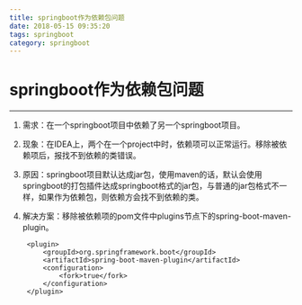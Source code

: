 ```yaml
---
title: springboot作为依赖包问题
date: 2018-05-15 09:35:20
tags: springboot
category: springboot
---
```


# springboot作为依赖包问题
-----------------
1. 需求：在一个springboot项目中依赖了另一个springboot项目。
2. 现象：在IDEA上，两个在一个project中时，依赖项可以正常运行。移除被依赖项后，报找不到依赖的类错误。
3. 原因：springboot项目默认达成jar包，使用maven的话，默认会使用springboot的打包插件达成springboot格式的jar包，与普通的jar包格式不一样，如果作为依赖包，则依赖方会找不到依赖的类。
4. 解决方案：移除被依赖项的pom文件中plugins节点下的spring-boot-maven-plugin。

        <plugin>
            <groupId>org.springframework.boot</groupId>
            <artifactId>spring-boot-maven-plugin</artifactId>
            <configuration>
                <fork>true</fork>
            </configuration>
        </plugin>    


